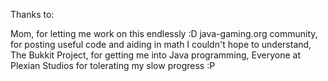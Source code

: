 Thanks to:

  Mom, for letting me work on this endlessly :D
  java-gaming.org community, for posting useful code and aiding in math I couldn't hope to understand,
  The Bukkit Project, for getting me into Java programming,
  Everyone at Plexian Studios for tolerating my slow progress :P